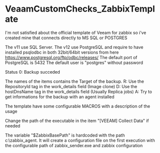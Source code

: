 # VeaamCustomChecks_ZabbixTemplate
I'm not satisfied about the official template of Veeam for zabbix so i've created mine that connects directly to MS SQL or POSTGRES

The v11 use SQL Server. 
The v12 use PostgreSQL and require to have installed psqlodbc in both 32bit/64bit versions from here https://www.postgresql.org/ftp/odbc/releases/
The default port of PostgreSQL is 5432
The default user is "postgres" without password

Status 0: Backup succeded

The names of the items contains the Target of the backup.
R: Use the RepositoryId tag in the work_details field (Image clone)
D: Use the hostDnsName tag in the work_details field (Usually Replica jobs)
A: Try to get informations for the backup with an agent installed

The template have some configurable MACROS with a description of the usage

Change the path of the executable in the item "[VEEAM] Collect Data" if needed

The variable "$ZabbixBasePath" is hardcoded with the path c:\zabbix_agent.
It will create a configuration file on the first execution with the configurable path of zabbix_sender.exe and zabbix configuration
